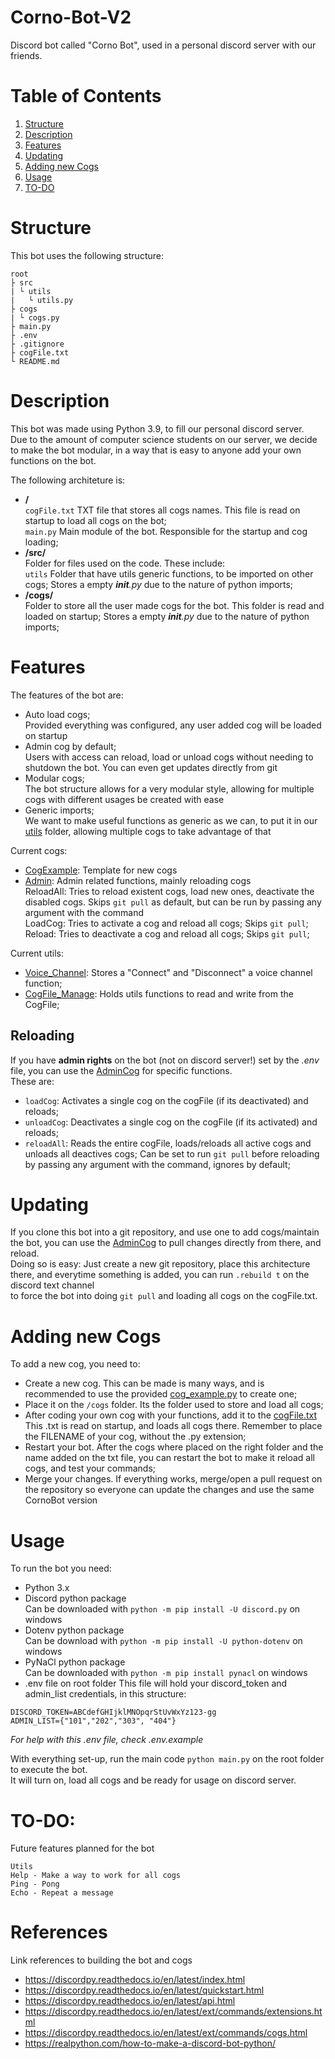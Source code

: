 # Corno-Bot-V2

Discord bot called "Corno Bot", used in a personal discord server with our friends.

# Table of Contents
1. [Structure](#structure)
2. [Description](#description)
3. [Features](#features)
4. [Updating](#updating)
5. [Adding new Cogs](#adding-new-cogs)
6. [Usage](#usage)
7. [TO-DO](#to-do)

# Structure

This bot uses the following structure:
```
root
├ src
| └ utils
|   └ utils.py
├ cogs
| └ cogs.py
├ main.py
├ .env
├ .gitignore
├ cogFile.txt
└ README.md
```

# Description

This bot was made using Python 3.9, to fill our personal discord server.<br>
Due to the amount of computer science students on our server, we decide to make the bot modular, in a way that is easy to anyone add your own functions on the bot.<br>

The following architeture is:
- **/**<br>
`cogFile.txt` TXT file that stores all cogs names. This file is read on startup to load all cogs on the bot;<br>
`main.py` Main module of the bot. Responsible for the startup and cog loading;<br>
- **/src/**<br> 
Folder for files used on the code. These include:<br>
`utils` Folder that have utils generic functions, to be imported on other cogs; Stores a empty *__init__.py* due to the nature of python imports;<br>
- **/cogs/**<br>
Folder to store all the user made cogs for the bot. This folder is read and loaded on startup; Stores a empty *__init__.py* due to the nature of python imports;<br>

# Features

The features of the bot are:
- Auto load cogs;<br>
Provided everything was configured, any user added cog will be loaded on startup
- Admin cog by default;<br>
Users with access can reload, load or unload cogs without needing to shutdown the bot. You can even get updates directly from git
- Modular cogs;<br>
The bot structure allows for a very modular style, allowing for multiple cogs with different usages be created with ease
- Generic imports;<br>
We want to make useful functions as generic as we can, to put it in our [utils](/src//utils/) folder, allowing multiple cogs to take advantage of that

Current cogs:
- [CogExample](/cogs/cog_example.py): Template for new cogs<br>
- [Admin](/cogs/admin.py): Admin related functions, mainly reloading cogs<br>
ReloadAll: Tries to reload existent cogs, load new ones, deactivate the disabled cogs. Skips `git pull` as default, but can be run by passing any argument with the command<br>
LoadCog: Tries to activate a cog and reload all cogs; Skips `git pull`;<br>
Reload: Tries to deactivate a cog and reload all cogs; Skips `git pull`;<br>

Current utils:
- [Voice_Channel](/src/utils/voice_channel.py): Stores a "Connect" and "Disconnect" a voice channel function;<br> 
- [CogFile_Manage](/src/utils/cogfile_manage.py): Holds utils functions to read and write from the CogFile;<br> 

## Reloading

If you have **admin rights** on the bot (not on discord server!) set by the *.env* file, you can use the [AdminCog](/cogs/admin.py) for specific functions.<br>
These are:
- `loadCog`: Activates a single cog on the cogFile (if its deactivated) and reloads;
- `unloadCog`: Deactivates a single cog on the cogFile (if its activated) and reloads;
- `reloadAll`: Reads the entire cogFile, loads/reloads all active cogs and unloads all deactives cogs; Can be set to run `git pull` before reloading by passing any argument with the command, ignores by default;

# Updating

If you clone this bot into a git repository, and use one to add cogs/maintain the bot, you can use the [AdminCog](/cogs/admin.py) to pull changes directly from there, and reload.<br>
Doing so is easy: Just create a new git repository, place this architecture there, and everytime something is added, you can run `.rebuild t` on the discord text channel<br>
to force the bot into doing `git pull` and loading all cogs on the cogFile.txt.<br>

# Adding new Cogs

To add a new cog, you need to:
* Create a new cog. This can be made is many ways, and is recommended to use the provided [cog_example.py](/cogs/cog_example.py) to create one;
* Place it on the `/cogs` folder. Its the folder used to store and load all cogs;
* After coding your own cog with your functions, add it to the [cogFile.txt](/cogFile.txt)<br>
This .txt is read on startup, and loads all cogs there. Remember to place the FILENAME of your cog, without the .py extension;
* Restart your bot. After the cogs where placed on the right folder and the name added on the txt file, you can restart the bot to make it reload all cogs, and test your commands;
* Merge your changes. If everything works, merge/open a pull request on the repository so everyone can update the changes and use the same CornoBot version

# Usage

To run the bot you need:
- Python 3.x
- Discord python package<br>
Can be downloaded with `python -m pip install -U discord.py` on windows
- Dotenv python package<br>
Can be download with `python -m pip install -U python-dotenv` on windows
- PyNaCl python package<br>
Can be downloaded with `python -m pip install pynacl` on windows
- .env file on root folder
This file will hold your discord_token and admin_list credentials, in this structure:<br>
```
DISCORD_TOKEN=ABCdefGHIjklMNOpqrStUvWxYz123-gg
ADMIN_LIST={"101","202","303", "404"}
```
*For help with this .env file, check .env.example*


With everything set-up, run the main code `python main.py` on the root folder to execute the bot.<br>
It will turn on, load all cogs and be ready for usage on discord server.

# TO-DO:
Future features planned for the bot<br>
```
Utils
Help - Make a way to work for all cogs
Ping - Pong
Echo - Repeat a message
```

# References
Link references to building the bot and cogs
- https://discordpy.readthedocs.io/en/latest/index.html
- https://discordpy.readthedocs.io/en/latest/quickstart.html
- https://discordpy.readthedocs.io/en/latest/api.html
- https://discordpy.readthedocs.io/en/latest/ext/commands/extensions.html
- https://discordpy.readthedocs.io/en/latest/ext/commands/cogs.html
- https://realpython.com/how-to-make-a-discord-bot-python/
